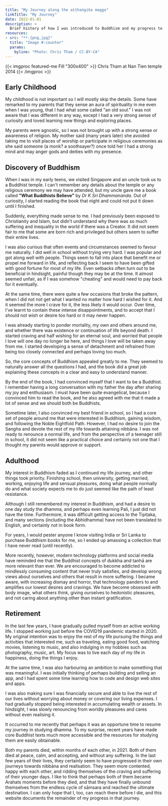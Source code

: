 ```yaml
---
title: "My Journey along the aṭṭhaṅgiko maggo"
linkTitle: "My Journey"
date: 2022-01-01
description: >
  Brief history of how I was introduced to Buddhism and my progress to date
resources:
- src: "**.{png,jpg}"
  title: "Image #:counter"
  params:
    byline: "Photo: Chris Tham / CC-BY-CA"
---
```


{{< imgproc featured-me Fill "300x400" >}}
Chris Tham at Nan Tien temple 2014
{{< /imgproc >}}

## Early Childhood

My childhood is not important so I will mostly skip the details. Some have remarked to my parents that they sense an aura of spirituality in me even when I was young,
that I had what some called "an old soul." I was not aware that I was different in any way, except I had a very strong sense of curiosity and loved learning new things and exploring places.

My parents were agnostic, so I was not brought up with a strong sense or awareness of religion. My mother said (many years later) she avoided taking me to visit places of worship or participate in religious ceremonies as she said someone (a monk? a soothsayer?) once told her I had a strong mind and may anger gods and deities with my presence.

## Discovery of Buddhism

When I was in my early teens, we visited Singapore and an uncle took us to a Buddhist temple. I can't remember any details about the temple or any religious ceremony we may have attended, but my uncle gave me a book called **"What Buddhists Believe"** by *Dr K Sri Dhammananda*. Out of curiosity, I started reading the book that night and could not put it down until I finished.

Suddenly, everything made sense to me. I had previously been exposed to Christianity and Islam, but didn't understand why there was so much suffering and inequality in the world if there was a Creator. It did not seem fair to me that some are born rich and privileged but others seem to suffer their entire lives.

I was also curious that often events and circumstances seemed to favour me naturally. I did well in school without trying very hard. I was popular and got along well with people. Things seem to fall into place that benefit me or propel me forward in life, and reflecting back I seem to have been gifted with good fortune for most of my life. Even setbacks often turn out to be beneficial in hindsight, painful though they may be at the time. It almost seemed unfair, as if I was somehow "cheating" and would need to pay back for it eventually.

At the same time, there were quite a few occasions that broke the pattern, when I did not not get what I wanted no matter how hard I wished for it. And it seemed the more I crave for it, the less likely it would occur. Over time, I've learnt to contain these intense disappointments, and to accept that I should not wish or desire too hard or it may never happen.

I was already starting to ponder mortality, my own and others around me, and whether there was existence or continuation of life beyond death. I started craving and half wishing for an eternal soul, and worried that people I love will one day no longer be here, and things I love will be taken away from me. I started developing a sense of detachment and refrained from being too closely connected and perhaps loving too much.

So, the core concepts of Buddhism appealed greatly to me. They seemed to naturally answer all the questions I had, and the book did a great job explaining these concepts in a clear and easy to understand manner.

By the end of the book, I had convinced myself that I want to be a Buddhist. I remember having a long conversation with my father the day after sharing my joy and enthusiasm. I must have been quite evangelical, because I convinced him to read the book, and he also agreed with me that it made a lot of sense and we should both be Buddhists.

Sometime later, I also convinced my best friend in school, so I had a core set of people around me that were interested in Buddhism, gaining wisdom, and following the Noble Eightfold Path. However, I had no desire to join the Sangha and devote the rest of my life towards attaining nibbāna. I was not ready to renounce a normal life, and from the perspective of a teenager still in school, it did not seem like a practical choice and certainly not one that I thought my parents would approve or support.

## Adulthood

My interest in Buddhism faded as I continued my life journey, and other things took priority. Finishing school, then university, getting married, working, enjoying life and sensual pleasures, doing what people normally do and what society expects me to do just seemed like the path of least resistance.

Although I still remembered my interest in Buddhism, and had a desire to one day study the dhamma, and perhaps even learning Pali, I just did not have the time. Furthermore, it was difficult getting access to the Tipiṭaka, and many sections (including the Abhidhamma) have not been translated to English, and certainly not in book form.

For years, I would pester anyone I know visiting India or Sri Lanka to purchase Buddhism books for me, so I ended up amassing a collection that I have never read (until recently).

More recently, however, modern technology platforms and social media have reminded me that the Buddhist concepts of dukkha and tanhā are more relevant than ever. We are encouraged to become addicted to mindlessly consuming content that never truly satisfies, and develop wrong views about ourselves and others that result in more suffering. I became aware, with increasing dismay and horror, that technology panders to and amplifies our lowest desires and cravings. We have become obsessed with body image, what others think, giving ourselves to hedonistic pleasures, and not caring about anything other than instant gratification.

## Retirement

In the last few years, I have gradually pulled myself from an active working life. I stopped working just before the COVID19 pandemic started in 2020. My original intention was to enjoy the rest of my life pursuing the things and activities that interested me, such as traveling, eating good food, watching movies, listening to music, and also indulging in my hobbies such as photography, music, art. My focus was to live each day of my life in happiness, doing the things I enjoy.

At the same time, I was also harbouring an ambition to make something that was meaningful. I was initially thinking of perhaps building and selling an app, and I had spent some time learning how to code and design web sites and apps.

I was also making sure I was financially secure and able to live the rest of our lives without worrying about money or covering our living expenses. I had gradually stopped being interested in accumulating wealth or assets. In hindsight, I was slowly renouncing from worldly pleasures and cares without even realising it.

It occurred to me recently that perhaps it was an opportune time to resume my journey in studying dhamma. To my surprise, recent years have made core Buddhist texts much more accessible and the resources for studying them are easily obtainable.

Both my parents died, within months of each other, in 2021. Both of them died at peace, calm, and accepting, and without any suffering. In the last few years of their lives, they certainly seem to have progressed in their own journeys towards nibbāna and realisation. They seem more contented, happy with each other, and ridding themselves of the craving and suffering of their younger days. I like to think that perhaps both of them became Arahats moments before they died, and that they have finally unbound themselves from the endless cycle of sāmsara and reached the ultimate destination. I can only hope that I, too, can reach there before I die, and this website documents the remainder of my progress in that journey.

